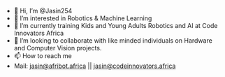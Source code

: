 - 👋 Hi, I’m @Jasin254
- 👀 I’m interested in Robotics & Machine Learning
- 🌱 I’m currently training Kids and Young Adults Robotics and AI at Code Innovators Africa
- 💞️ I’m looking to collaborate with like minded individuals on Hardware and Computer Vision projects. 
- 📫 How to reach me
-  Mail: jasin@afribot.africa || jasin@codeinnovators.africa

<!---
Jasin254/Jasin254 is a ✨ special ✨ repository because its `README.md` (this file) appears on your GitHub profile.
You can click the Preview link to take a look at your changes.
--->

